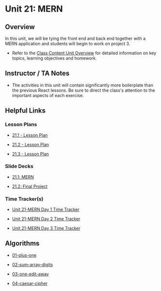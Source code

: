 # Unit 21: MERN

## Overview

In this unit, we will be tying the front end and back end together with a MERN application and students will begin to work on project 3.

- Refer to the [Class Content Unit Overview](../../../01-Class-Content/21-MERN/README.md) for detailed information on key topics, learning objectives and homework.

## Instructor / TA Notes

- The activities in this unit will contain significantly more boilerplate than the previous React lessons. Be sure to direct the class's attention to the important aspects of each exercise.

## Helpful Links

### Lesson Plans

- [21.1 - Lesson Plan](01-Day_MERN/21.1-LESSON-PLAN.md)

- [21.2 - Lesson Plan](02-Day_Intro-Project-3/21.2-LESSON-PLAN.md)

- [21.3 - Lesson Plan](03-Day_React-Project-3/21.3-LESSON-PLAN.md)

### Slide Decks

- [21.1: MERN](https://docs.google.com/presentation/d/1pTDZ37jFNFVHDa6v9qxRHr_CtKVWj0WOJ2O5p_ZlDEY/edit?usp=sharing)

- [21.2: Final Project](https://docs.google.com/presentation/d/1ulUf1lCaj4sH1K7ym8sZL1IOuvHDeiwbe_NAOBqhwE8/edit?usp=sharing)

### Time Tracker(s)

- [Unit 21-MERN Day 1 Time Tracker](https://docs.google.com/spreadsheets/d/1mZOzw2A6_s5C_u-18Z1hFxNO4m9FqDc_qiq0c_Tis80/edit#gid=1323041200)

- [Unit 21-MERN Day 2 Time Tracker](https://docs.google.com/spreadsheets/d/1uEOFspLvfjW6erY3dHVnOx5FXQal0ZUO9XIsYyobfXE/edit#gid=1526123852)

- [Unit 21-MERN Day 3 Time Tracker](https://docs.google.com/spreadsheets/d/1tCQWgjimAwuPSHc2KSJfYLKA2pEcMfHQf8AZnfWfYKA/edit#gid=1938794889)

## Algorithms

- [01-plus-one](../../../01-Class-Content/21-MERN/03-Algorithms/01-plus-one)

- [02-sum-array-digits](../../../01-Class-Content/21-MERN/03-Algorithms/02-sum-array-digits)

- [03-one-edit-away](../../../01-Class-Content/21-MERN/03-Algorithms/03-one-edit-away)

- [04-caesar-cipher](../../../01-Class-Content/21-MERN/03-Algorithms/04-caesar-cipher)
